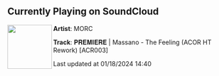 ## Currently Playing on SoundCloud

[<img align="left" width="100" src="https://i1.sndcdn.com/artworks-vlQxxgZ6eopxt7R7-sySwbQ-t500x500.jpg">](https://soundcloud.com/ministry_of_rave_culture/massano-the-feeling-acor-ht-rework-acr003?in=saxurn/sets/cmittka-b)

**Artist**: MORC 

**Track**: 𝐏𝐑𝐄𝐌𝐈𝐄𝐑𝐄 | Massano - The Feeling (ACOR HT Rework) [ACR003]

Last updated at 01/18/2024 14:40
